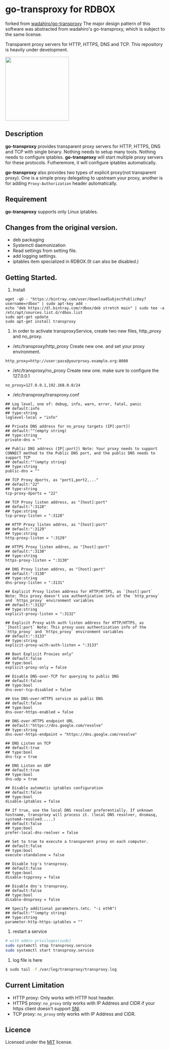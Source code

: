# go-transproxy for RDBOX

forked from [wadahiro/go\-transproxy](https://github.com/wadahiro/go-transproxy)
The major design pattern of this software was abstracted from wadahiro's go-transproxy, which is subject to the same license.

Transparent proxy servers for HTTP, HTTPS, DNS and TCP. 
This repository is heavily under development.

<img src="https://github.com/fukuta-tatsuya-intec/go-transproxy/blob/master/images/kougakumeisai.png" width="200px">

## Description

**go-transproxy** provides transparent proxy servers for HTTP, HTTPS, DNS and TCP with single binary.
Nothing needs to setup many tools. Nothing needs to configure iptables.
**go-transproxy** will start multiple proxy servers for these protocols.
Futheremore, it will configure iptables automatically.

**go-transproxy** also provides two types of explicit proxy(not transparent proxy).
One is a simple proxy delegating to upstream your proxy, another is for adding `Proxy-Authorization` header automatically.

## Requirement

**go-transproxy** supports only Linux iptables.

## Changes from the original version.

* deb packaging
* Systemctl daemonization
* Read settings from setting file.
* add logging settings.
* iptables item specialized in RDBOX.(It can also be disabled.)

## Getting Started.
1. Install
```
wget -qO - "https://bintray.com/user/downloadSubjectPublicKey?username=rdbox" | sudo apt-key add - 
echo "deb https://dl.bintray.com/rdbox/deb stretch main" | sudo tee -a /etc/apt/sources.list.d/rdbox.list
sudo apt-get update
sudo apt-get install transproxy
```

1. In order to activate transproxyService, create two new files, http_proxy and no_proxy.

- /etc/transproxy/http_proxy
Create new one. and set your proxy environment.
```
http_proxy=http://user:pass@yourproxy.example.org:8080
```

- /etc/transproxy/no_proxy
Create new one. make sure to configure the 127.0.0.1
```
no_proxy=127.0.0.1,192.168.0.0/24
```

- /etc/transproxy/transproxy.conf

```
## Log level, one of: debug, info, warn, error, fatal, panic
## default:info
## type:string
loglevel-local = "info"

## Private DNS address for no_proxy targets (IP[:port])
## default:""(empty string)
## type:string
private-dns = ""

## Public DNS address (IP[:port]) Note: Your proxy needs to support CONNECT method to the Public DNS port, and the public DNS needs to support TCP
## default:""(empty string)
## type:string
public-dns = ""

## TCP Proxy dports, as "port1,port2,..."
## default:"22"
## type:string
tcp-proxy-dports = "22"

## TCP Proxy listen address, as "[host]:port"
## default:":3128"
## type:string
tcp-proxy-listen = ":3128"

## HTTP Proxy listen addres, as "[host]:port"
## default:":3129"
## type:string
http-proxy-listen = ":3129"

## HTTPS Proxy listen addres, as "[host]:port"
## default:":3130"
## type:string
https-proxy-listen = ":3130"

## DNS Proxy listen addres, as "[host]:port"
## default:":3130"
## type:string
dns-proxy-listen = ":3131"

## Explicit Proxy listen address for HTTP/HTTPS, as `[host]:port` Note: This proxy doesn't use authentication info of the `http_proxy` and `https_proxy` environment variables
## default:":3132"
## type:string
explicit-proxy-listen = ":3132"

## Explicit Proxy with auth listen address for HTTP/HTTPS, as `[host]:port` Note: This proxy uses authentication info of the `http_proxy` and `https_proxy` environment variables
## default:":3133"
## type:string
explicit-proxy-with-auth-listen = ":3133"

## Boot Explicit Proxies only"
## default:false
## type:bool
explicit-proxy-only = false

## Disable DNS-over-TCP for querying to public DNS
## default:false
## type:bool
dns-over-tcp-disabled = false

## Use DNS-over-HTTPS service as public DNS
## default:false
## type:bool
dns-over-https-enabled = false

## DNS-over-HTTPS endpoint URL
## default:"https://dns.google.com/resolve"
## type:string
dns-over-https-endpoint = "https://dns.google.com/resolve"

## DNS Listen on TCP
## default:true
## type:bool
dns-tcp = true

## DNS Listen on UDP
## default:true
## type:bool
dns-udp = true

## Disable automatic iptables configuration
## default:false
## type:bool
disable-iptables = false

## If true, use the local DNS resolver preferentially. If unknown hostname, transproxy will process it. (local DNS resolver, dnsmasq, systemd-resolved.....)
## default:false
## type:bool
prefer-local-dns-reolver = false

## Set to true to execute a transparent proxy on each computer.
## default:false
## type:bool
execute-standalone = false

## Disable tcp's transproxy.
## default:false
## type:bool
disable-tcpproxy = false

## Disable dns's transproxy.
## default:false
## type:bool
disable-dnsproxy = false

## Specify additional parameters.(etc. "-i eth0")
## default:""(empty string)
## type:string
parameter-http-https-iptables = ""
```

1. restart a service

```bash
# with admin privileges(sudo)
sudo systemctl stop transproxy.service 
sudo systemctl start transproxy.service 
```

1. log file is here
```bash
$ sudo tail -f /var/log/transproxy/transproxy.log
```


## Current Limitation

* HTTP proxy: Only works with HTTP host header.
* HTTPS proxy: `no_proxy` only works with IP Address and CIDR if your https client doesn't support [SNI](https://en.wikipedia.org/wiki/Server_Name_Indication).
* TCP proxy: `no_proxy` only works with IP Address and CIDR.

## Licence

Licensed under the [MIT](/LICENSE) license.

